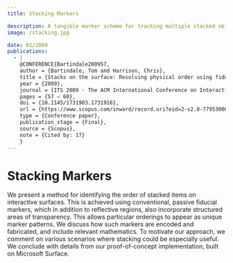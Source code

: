 ```yaml
---
title: Stacking Markers

description: A tangible marker scheme for tracking multiple stacked objects in various cominations on an optical surface.
image: /stacking.jpg

date: 01/2009
publications:
  - |
    @CONFERENCE{Bartindale200957,
    author = {Bartindale, Tom and Harrison, Chris},
    title = {Stacks on the surface: Resolving physical order using fiducial markers with structured transparency},
    year = {2009},
    journal = {ITS 2009 - The ACM International Conference on Interactive Tabletops and Surfaces, Proceedings},
    pages = {57 – 60},
    doi = {10.1145/1731903.1731916},
    url = {https://www.scopus.com/inward/record.uri?eid=2-s2.0-77953008532&doi=10.1145%2f1731903.1731916&partnerID=40&md5=ecda2a54fcbcdf390660f5a857f461db},
    type = {Conference paper},
    publication_stage = {Final},
    source = {Scopus},
    note = {Cited by: 17}
    }
---
```


# Stacking Markers

We present a method for identifying the order of stacked items on interactive surfaces. This is achieved using conventional, passive fiducial markers, which in addition to reflective regions, also incorporate structured areas of transparency. This allows particular orderings to appear as unique marker patterns. We discuss how such markers are encoded and fabricated, and include relevant mathematics. To motivate our approach, we comment on various scenarios where stacking could be especially useful. We conclude with details from our proof-of-concept implementation, built on Microsoft Surface.
